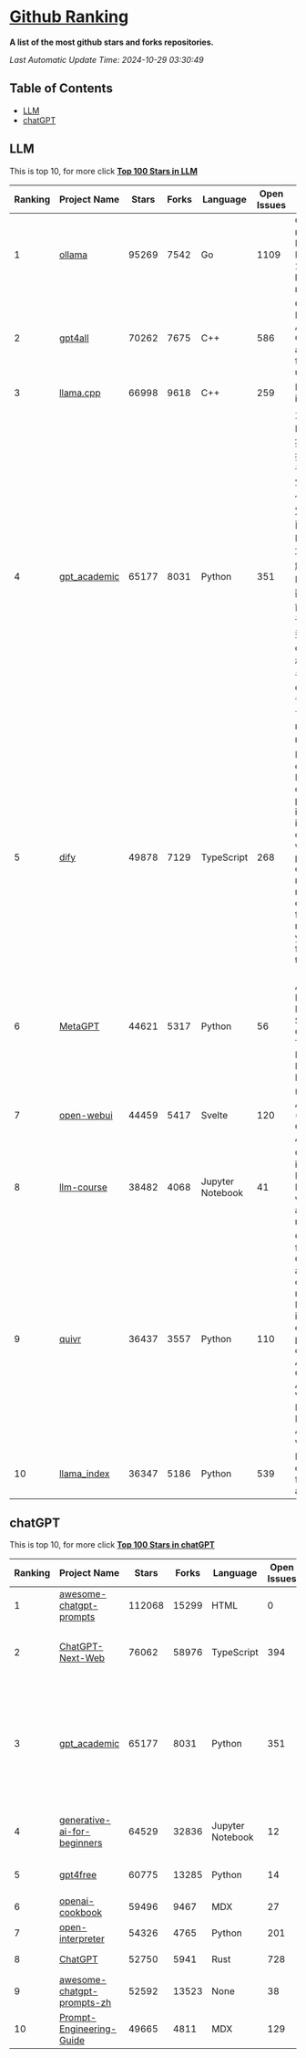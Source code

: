 [Github Ranking](./README.md)
==========

**A list of the most github stars and forks repositories.**

*Last Automatic Update Time: 2024-10-29 03:30:49*

## Table of Contents
 * [LLM](#LLM)
 * [chatGPT](#chatGPT)

## LLM

This is top 10, for more click **[Top 100 Stars in LLM](Top100/LLM.md)**

| Ranking | Project Name | Stars | Forks | Language | Open Issues | Description | Last Commit |
| ------- | ------------ | ----- | ----- | -------- | ----------- | ----------- | ----------- |
| 1 | [ollama](https://github.com/ollama/ollama) | 95269 | 7542 | Go | 1109 | Get up and running with Llama 3.2, Mistral, Gemma 2, and other large language models. | 2024-10-29T01:12:31Z |
| 2 | [gpt4all](https://github.com/nomic-ai/gpt4all) | 70262 | 7675 | C++ | 586 | GPT4All: Run Local LLMs on Any Device. Open-source and available for commercial use. | 2024-10-28T23:03:10Z |
| 3 | [llama.cpp](https://github.com/ggerganov/llama.cpp) | 66998 | 9618 | C++ | 259 | LLM inference in C/C++ | 2024-10-28T21:06:17Z |
| 4 | [gpt_academic](https://github.com/binary-husky/gpt_academic) | 65177 | 8031 | Python | 351 | 为GPT/GLM等LLM大语言模型提供实用化交互接口，特别优化论文阅读/润色/写作体验，模块化设计，支持自定义快捷按钮&函数插件，支持Python和C++等项目剖析&自译解功能，PDF/LaTex论文翻译&总结功能，支持并行问询多种LLM模型，支持chatglm3等本地模型。接入通义千问, deepseekcoder, 讯飞星火, 文心一言, llama2, rwkv, claude2, moss等。 | 2024-10-27T16:54:50Z |
| 5 | [dify](https://github.com/langgenius/dify) | 49878 | 7129 | TypeScript | 268 | Dify is an open-source LLM app development platform. Dify's intuitive interface combines AI workflow, RAG pipeline, agent capabilities, model management, observability features and more, letting you quickly go from prototype to production. | 2024-10-29T03:09:00Z |
| 6 | [MetaGPT](https://github.com/geekan/MetaGPT) | 44621 | 5317 | Python | 56 | 🌟 The Multi-Agent Framework: First AI Software Company, Towards Natural Language Programming | 2024-10-28T15:04:38Z |
| 7 | [open-webui](https://github.com/open-webui/open-webui) | 44459 | 5417 | Svelte | 120 | User-friendly AI Interface (Supports Ollama, OpenAI API, ...) | 2024-10-28T22:21:07Z |
| 8 | [llm-course](https://github.com/mlabonne/llm-course) | 38482 | 4068 | Jupyter Notebook | 41 | Course to get into Large Language Models (LLMs) with roadmaps and Colab notebooks. | 2024-07-28T22:17:43Z |
| 9 | [quivr](https://github.com/QuivrHQ/quivr) | 36437 | 3557 | Python | 110 | Opiniated RAG for integrating GenAI in your apps 🧠   Focus on your product rather than the RAG. Easy integration in existing products with customisation!  Any LLM: GPT4, Groq, Llama. Any Vectorstore: PGVector, Faiss. Any Files. Anyway you want.  | 2024-10-28T17:02:06Z |
| 10 | [llama_index](https://github.com/run-llama/llama_index) | 36347 | 5186 | Python | 539 | LlamaIndex is a data framework for your LLM applications | 2024-10-28T21:59:04Z |


## chatGPT

This is top 10, for more click **[Top 100 Stars in chatGPT](Top100/chatGPT.md)**

| Ranking | Project Name | Stars | Forks | Language | Open Issues | Description | Last Commit |
| ------- | ------------ | ----- | ----- | -------- | ----------- | ----------- | ----------- |
| 1 | [awesome-chatgpt-prompts](https://github.com/f/awesome-chatgpt-prompts) | 112068 | 15299 | HTML | 0 | This repo includes ChatGPT prompt curation to use ChatGPT better. | 2024-09-26T13:36:47Z |
| 2 | [ChatGPT-Next-Web](https://github.com/ChatGPTNextWeb/ChatGPT-Next-Web) | 76062 | 58976 | TypeScript | 394 | A cross-platform ChatGPT/Gemini UI (Web / PWA / Linux / Win / MacOS). 一键拥有你自己的跨平台 ChatGPT/Gemini 应用。 | 2024-10-28T13:52:17Z |
| 3 | [gpt_academic](https://github.com/binary-husky/gpt_academic) | 65177 | 8031 | Python | 351 | 为GPT/GLM等LLM大语言模型提供实用化交互接口，特别优化论文阅读/润色/写作体验，模块化设计，支持自定义快捷按钮&函数插件，支持Python和C++等项目剖析&自译解功能，PDF/LaTex论文翻译&总结功能，支持并行问询多种LLM模型，支持chatglm3等本地模型。接入通义千问, deepseekcoder, 讯飞星火, 文心一言, llama2, rwkv, claude2, moss等。 | 2024-10-27T16:54:50Z |
| 4 | [generative-ai-for-beginners](https://github.com/microsoft/generative-ai-for-beginners) | 64529 | 32836 | Jupyter Notebook | 12 | 21 Lessons, Get Started Building with Generative AI  🔗 https://microsoft.github.io/generative-ai-for-beginners/ | 2024-10-15T11:02:46Z |
| 5 | [gpt4free](https://github.com/xtekky/gpt4free) | 60775 | 13285 | Python | 14 | The official gpt4free repository \| various collection of powerful language models | 2024-10-27T17:28:16Z |
| 6 | [openai-cookbook](https://github.com/openai/openai-cookbook) | 59496 | 9467 | MDX | 27 | Examples and guides for using the OpenAI API | 2024-10-28T16:47:49Z |
| 7 | [open-interpreter](https://github.com/OpenInterpreter/open-interpreter) | 54326 | 4765 | Python | 201 | A natural language interface for computers | 2024-10-28T17:37:19Z |
| 8 | [ChatGPT](https://github.com/lencx/ChatGPT) | 52750 | 5941 | Rust | 728 | 🔮 ChatGPT Desktop Application (Mac, Windows and Linux) | 2024-08-29T17:58:11Z |
| 9 | [awesome-chatgpt-prompts-zh](https://github.com/PlexPt/awesome-chatgpt-prompts-zh) | 52592 | 13523 | None | 38 | ChatGPT 中文调教指南。各种场景使用指南。学习怎么让它听你的话。 | 2024-07-30T11:43:23Z |
| 10 | [Prompt-Engineering-Guide](https://github.com/dair-ai/Prompt-Engineering-Guide) | 49665 | 4811 | MDX | 129 | 🐙 Guides, papers, lecture, notebooks and resources for prompt engineering | 2024-10-28T04:57:30Z |


